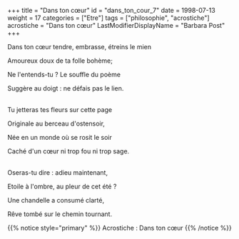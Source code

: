 +++
title = "Dans ton cœur"
id = "dans_ton_cour_7"
date = 1998-07-13
weight = 17
categories = ["Etre"]
tags = ["philosophie", "acrostiche"]
acrostiche = "Dans ton cœur"
LastModifierDisplayName = "Barbara Post"
+++

Dans ton cœur tendre, embrasse, étreins le mien

Amoureux doux de ta folle bohème;

Ne l'entends-tu ? Le souffle du poème

Suggère au doigt : ne défais pas le lien.

 \
Tu jetteras tes fleurs sur cette page

Originale au berceau d'ostensoir,

Née en un monde où se rosit le soir

Caché d'un cœur ni trop fou ni trop sage.

 \
Oseras-tu dire : adieu maintenant,

Etoile à l'ombre, au pleur de cet été ?

Une chandelle a consumé clarté,

Rêve tombé sur le chemin tournant.

{{% notice style="primary" %}}
Acrostiche : Dans ton cœur
{{% /notice %}}
